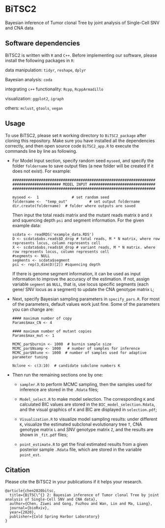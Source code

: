 # BiTSC2
Bayesian inference of Tumor clonal Tree by joint analysis of Single-Cell SNV and CNA data

## Software dependencies

BiTSC2 is written with `R` and `C++`. Before implementing our software, please install the following packages in `R`:

data manipulation: `tidyr`, `reshape`, `dplyr`

Bayesian analysis: `coda`

integrating `c++` functionality: `Rcpp`, `RcppArmadillo`

visualization: `ggplot2`, `igraph`

others: `mclust`, `gtools`, `vegan`




## Usage

To use BiTSC2, please set `R` working directory to `BiTSC2_package` after cloning this repository. Make sure you have installed all the dependencies correctly, and then open source code `BiTSC2_app.R` to execute the commands line by line as following.

* For Model Input section, specify random seed `myseed`, and specify the folder `foldername` to save output files (a new folder will be created if it does not exist). For example: 
  ```
  #################################################################
  ###################### MODEL INPUT ##############################
  #################################################################

  myseed <-  1               # set random seed
  foldername <-  "temp_out"          # set output foldername
  dir.create(foldername)  # folder where outputs are saved
  ```

  Then input the total reads matrix and the mutant reads matrix `D` and `X` and squencing depth `psi` and segment information. For the given example data:
  
  ```
  scdata <- readRDS('example_data.RDS')
  D <- scdata$obs.reads$D_drop # total reads, M * N matrix, where row represents locus, column represents cell
  X <- scdata$obs.reads$X_drop # variant reads, M * N matrix. where row represents locus, column represents cell
  #segments <- NULL
  segments <- scdata$segment
  psi <- rep(3,dim(D)[2]) #squencing depth
  ```
  If there is genome segment information, it can be used as input information to improve the accuracy of the estimation. If not, assign variable `segment` as
  `NULL`, that is, use locus specific segments (each gene/ SNV locus as a segment) to update the CNA genotype matrix `L`;
   

* Next, specify Bayesian sampling parameters in `specify_pars.R`. For most of the parameters, default values work just fine. Some of the parameters you can change are:
  ```
  #### maximum number of copy
  Params$max_CN <- 4

  #### maximum number of mutant copies
  Params$max_mut <- 1

  MCMC_par$burnin <- 1000  # burnin sample size
  MCMC_par$Nsamp <- 1000   # number of samples for inference
  MCMC_par$Ntune <- 1000  # number of samples used for adaptive parameter tuning

  Nclone <- c(3:10)  # candidate subclone numbers K
  ```

* Then run the remaining sections one by one:

   + `sampler.R` to perform MCMC sampling, then the samples used for inference are stored in the `.Rdata` files;
   
   + `Model_select.R` to make model selection. The corresponding `K` and calculated BIC values are stored in the `BIC_model_selection.Rdata`, and the
      visual graphics of `K` and BIC are displayed in `selection.pdf`;
   
   + `Visualization.R` to visualize model sampling results: under different `K`, visualize the estimated subclonal evolutionary tree `T`, CNA genotype matrix `L` and SNV genotype matrix `Z`, and the results are shown in `_fit.pdf` files;
   
   + `point_estimate.R` to get the final estimated results from a given posterior sample `.Rdata` file, which are stored in the variable `point_est`.


## Citation
Please cite the BiTSC2 in your publications if it helps your research.
```
@article{chen2020bitsc,
  title={BiTSC\^{} 2: Bayesian inference of Tumor clonal Tree by joint analysis of Single-Cell SNV and CNA data},
  author={Chen, Ziwei and Gong, Fuzhou and Wan, Lin and Ma, Liang},
  journal={bioRxiv},
  year={2020},
  publisher={Cold Spring Harbor Laboratory}
}

```
